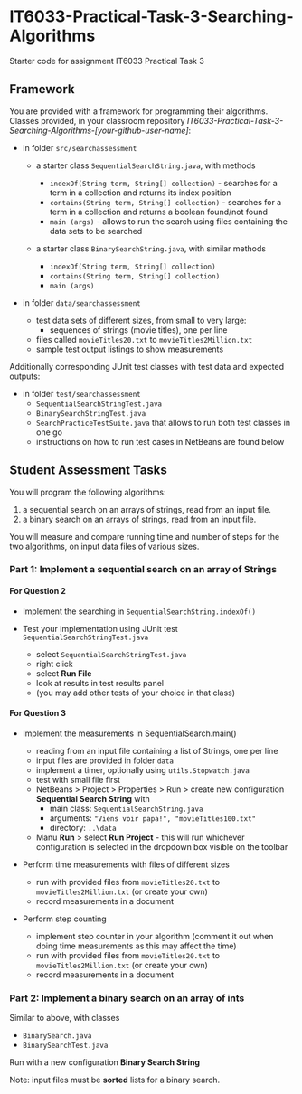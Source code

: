 # IT6033-Practical-Task-3-Searching-Algorithms
Starter code for assignment IT6033 Practical Task 3

## Framework

You are provided with a framework for programming their algorithms.   
Classes provided, in your classroom repository _IT6033-Practical-Task-3-Searching-Algorithms-[your-github-user-name]_:
* in folder `src/searchassessment`  
  - a starter class `SequentialSearchString.java`, with methods 
    * `indexOf(String term, String[] collection)` - searches for a term in a collection and returns its index position
    * `contains(String term, String[] collection)` - searches for a term in a collection and returns a boolean found/not found
    * `main (args)` - allows to run the search using files containing the data sets to be searched

  - a starter class `BinarySearchString.java`, with similar methods 
    * `indexOf(String term, String[] collection)`
    * `contains(String term, String[] collection)`
    * `main (args)`

* in folder `data/searchassessment`
  - test data sets of different sizes, from small to very large:
    * sequences of strings (movie titles), one per line
  - files called `movieTitles20.txt` to `movieTitles2Million.txt`
  - sample test output listings to show measurements

Additionally corresponding JUnit test classes with test data and expected outputs:
* in folder `test/searchassessment` 
  - `SequentialSearchStringTest.java`
  - `BinarySearchStringTest.java`
  - `SearchPracticeTestSuite.java` that allows to run both test classes in one go
  - instructions on how to run test cases in NetBeans are found below


## Student Assessment Tasks
You will program the following algorithms:  
1. a sequential search on an arrays of strings, read from an input file.
2. a binary search on an arrays of strings, read from an input file.
  
You will measure and compare running time and number of steps 
for the two algorithms, on input data files of various sizes. 


### Part 1: Implement a sequential search on an array of Strings

#### For Question 2

* Implement the searching in `SequentialSearchString.indexOf()`

* Test your implementation using JUnit test `SequentialSearchStringTest.java`
  - select `SequentialSearchStringTest.java`
  - right click
  - select __Run File__
  - look at results in test results panel
  - (you may add other tests of your choice in that class)
  
#### For Question 3

* Implement the measurements in SequentialSearch.main()
    - reading from an input file containing a list of Strings, one per line
    - input files are provided in folder `data`
    - implement a timer, optionally using `utils.Stopwatch.java`
    - test with small file first
    - NetBeans > Project > Properties > Run > create new configuration __Sequential Search String__  with 
      - main class: `SequentialSearchString.java`
      - arguments: `"Viens voir papa!", "movieTitles100.txt"`
      - directory: `..\data`
     - Manu __Run__ > select __Run Project__ - this will run whichever configuration is selected in the dropdown box visible on the toolbar
    
* Perform time measurements with files of different sizes
    - run with provided files from `movieTitles20.txt` to `movieTitles2Million.txt` (or create your own)
    - record measurements in a document
    
* Perform step counting
    - implement step counter in your algorithm (comment it out when doing time measurements as this may affect the time)
    - run with provided files from `movieTitles20.txt` to `movieTitles2Million.txt` (or create your own)
    - record measurements in a document


### Part 2: Implement a binary search on an array of ints

Similar to above, with classes
- `BinarySearch.java`
- `BinarySearchTest.java`

Run with a new configuration __Binary Search String__

Note: input files must be __sorted__ lists for a binary search.

